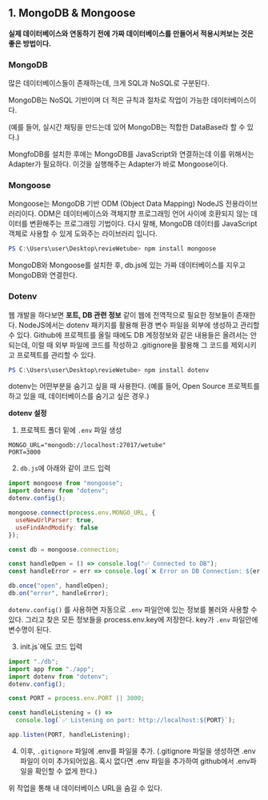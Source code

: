 ## 1. MongoDB &  Mongoose

**실제 데이터베이스와 연동하기 전에 가짜 데이터베이스를 만들어서 적용시켜보는 것은 좋은 방법이다.**

### MongoDB

많은 데이터베이스들이 존재하는데, 크게 SQL과 NoSQL로 구분된다. 

MongoDB는 NoSQL 기반이며 더 적은 규칙과 절차로 작업이 가능한 데이터베이스이다. 

(예를 들어, 실시간 채팅을 만드는데 있어 MongoDB는 적합한 DataBase라 할 수 있다.)

MongfoDB를 설치한 후에는 MongoDB를 JavaScript와 연결하는데 이를 위해서는 Adapter가 필요하다. 이것을 실행해주는 Adapter가 바로 Mongoose이다.

### Mongoose

Mongoose는 MongoDB 기반 ODM (Object Data Mapping) NodeJS 전용라이브러리이다. ODM은 데이터베이스와 객체지향 프로그래밍 언어 사이에 호환되지 않는 데이터를 변환해주는 프로그래밍 기법이다. 다시 말해, MongoDB 데이터를 JavaScript 객체로 사용할 수 있게 도와주는 라이브러리 입니다. 

```powershell
PS C:\Users\user\Desktop\revieWetube> npm install mongoose
```

MongoDB와 Mongoose를 설치한 후, db.js에 있는 가짜 데이터베이스를 지우고 MongoDB와 연결한다.

### Dotenv

웹 개발을 하다보면 **포트, DB 관련 정보** 같이 웹에 전역적으로 필요한 정보들이 존재한다. NodeJS에서는 dotenv 패키지를 활용해 환경 변수 파일을 외부에 생성하고 관리할 수 있다. Github에 프로젝트를 올릴 때에도 DB 계정정보와 같은 내용들은 올려서는 안되는데, 이럴 때 외부 파일에 코드를 작성하고 .gitignore을 활용해 그 코드를 제외시키고 프로젝트를 관리할 수 있다.

```powershell
PS C:\Users\user\Desktop\revieWetube> npm install dotenv
```

dotenv는 어떤부분을 숨기고 싶을 때 사용한다. (예를 들어, Open Source 프로젝트를 하고 있을 때, 데이터베이스를 숨기고 싶은 경우.)

**dotenv 설정**

1. 프로젝트 폴더 밑에 `.env` 파일 생성

```
MONGO_URL="mongodb://localhost:27017/wetube"
PORT=3000
```

2. `db.js`에 아래와 같이 코드 입력

```javascript
import mongoose from "mongoose";
import dotenv from "dotenv";
dotenv.config();

mongoose.connect(process.env.MONGO_URL, {
  useNewUrlParser: true,
  useFindAndModify: false
});

const db = mongoose.connection;

const handleOpen = () => console.log("✅ Connected to DB");
const handleError = err => console.log(`❌ Error on DB Connection: ${err}`);

db.once("open", handleOpen);
db.on("error", handleError);
```

`dotenv.config()` 를 사용하면 자동으로 `.env` 파일안에 있는 정보를 불러와 사용할 수 있다. 그리고 찾은 모든 정보들을 process.env.key에 저장한다. key가 `.env` 파일안에 변수명이 된다.

3. init.js`에도 코드 입력

```javascript
import "./db";
import app from "./app";
import dotenv from "dotenv";
dotenv.config();

const PORT = process.env.PORT || 3000;

const handleListening = () =>
  console.log(`✅ Listening on port: http://localhost:${PORT}`);

app.listen(PORT, handleListening);
```

4. 이후,  `.gitignore` 파일에 .env를 파일을 추가. (.gitignore 파일을 생성하면 .env 파일이 이미 추가되어있음. 혹시 없다면 .env 파일을 추가하여 github에서 .env파일을 확인할 수 없게 한다.)

위 작업을 통해 내 데이터베이스 URL을 숨길 수 있다.